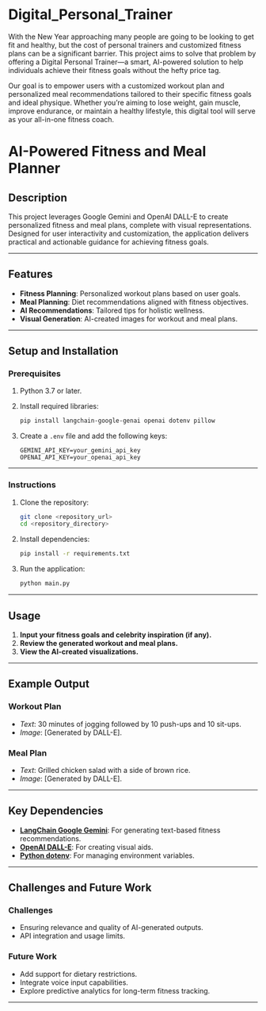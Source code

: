 # Digital_Personal_Trainer

With the New Year approaching many people are going to be looking to get fit and healthy, but the cost of personal trainers and customized fitness plans can be a significant barrier. This project aims to solve that problem by offering a Digital Personal Trainer—a smart, AI-powered solution to help individuals achieve their fitness goals without the hefty price tag.

Our goal is to empower users with a customized workout plan and personalized meal recommendations tailored to their specific fitness goals and ideal physique. Whether you’re aiming to lose weight, gain muscle, improve endurance, or maintain a healthy lifestyle, this digital tool will serve as your all-in-one fitness coach.

# AI-Powered Fitness and Meal Planner

## Description
This project leverages Google Gemini and OpenAI DALL-E to create personalized fitness and meal plans, complete with visual representations. Designed for user interactivity and customization, the application delivers practical and actionable guidance for achieving fitness goals.

---

## Features
- **Fitness Planning**: Personalized workout plans based on user goals.
- **Meal Planning**: Diet recommendations aligned with fitness objectives.
- **AI Recommendations**: Tailored tips for holistic wellness.
- **Visual Generation**: AI-created images for workout and meal plans.

---

## Setup and Installation

### Prerequisites
1. Python 3.7 or later.
2. Install required libraries:
    ```bash
    pip install langchain-google-genai openai dotenv pillow
    ```

3. Create a `.env` file and add the following keys:
    ```
    GEMINI_API_KEY=your_gemini_api_key
    OPENAI_API_KEY=your_openai_api_key
    ```

---

### Instructions
1. Clone the repository:
    ```bash
    git clone <repository_url>
    cd <repository_directory>
    ```
2. Install dependencies:
    ```bash
    pip install -r requirements.txt
    ```
3. Run the application:
    ```bash
    python main.py
    ```

---

## Usage
1. **Input your fitness goals and celebrity inspiration (if any).**
2. **Review the generated workout and meal plans.**
3. **View the AI-created visualizations.**

---

## Example Output
### **Workout Plan**
- *Text*: 30 minutes of jogging followed by 10 push-ups and 10 sit-ups.
- *Image*: [Generated by DALL-E].

### **Meal Plan**
- *Text*: Grilled chicken salad with a side of brown rice.
- *Image*: [Generated by DALL-E].

---

## Key Dependencies
- **[LangChain Google Gemini](https://pypi.org/project/langchain-google-genai/)**: For generating text-based fitness recommendations.
- **[OpenAI DALL-E](https://platform.openai.com/docs/guides/images/)**: For creating visual aids.
- **[Python dotenv](https://pypi.org/project/python-dotenv/)**: For managing environment variables.

---

## Challenges and Future Work
### Challenges
- Ensuring relevance and quality of AI-generated outputs.
- API integration and usage limits.

### Future Work
- Add support for dietary restrictions.
- Integrate voice input capabilities.
- Explore predictive analytics for long-term fitness tracking.

---